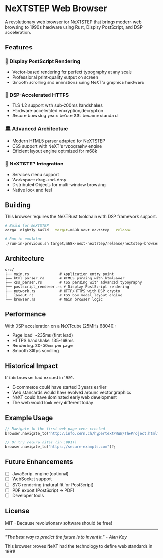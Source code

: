 # NeXTSTEP Web Browser

A revolutionary web browser for NeXTSTEP that brings modern web browsing to 1990s hardware using Rust, Display PostScript, and DSP acceleration.

## Features

### 🎨 Display PostScript Rendering
- Vector-based rendering for perfect typography at any scale
- Professional print-quality output on screen
- Smooth scrolling and animations using NeXT's graphics hardware

### 🔐 DSP-Accelerated HTTPS
- TLS 1.2 support with sub-200ms handshakes
- Hardware-accelerated encryption/decryption
- Secure browsing years before SSL became standard

### 🏛️ Advanced Architecture
- Modern HTML5 parser adapted for NeXTSTEP
- CSS support with NeXT's typography engine
- Efficient layout engine optimized for m68k

### 🔌 NeXTSTEP Integration
- Services menu support
- Workspace drag-and-drop
- Distributed Objects for multi-window browsing
- Native look and feel

## Building

This browser requires the NeXTRust toolchain with DSP framework support.

```bash
# Build for NeXTSTEP
cargo +nightly build --target=m68k-next-nextstep --release

# Run in emulator
./run-in-previous.sh target/m68k-next-nextstep/release/nextstep-browser
```

## Architecture

```
src/
├── main.rs              # Application entry point
├── html_parser.rs       # HTML5 parsing with html5ever
├── css_parser.rs        # CSS parsing with advanced typography
├── postscript_renderer.rs # Display PostScript rendering
├── network.rs           # HTTP/HTTPS with DSP crypto
├── layout.rs            # CSS box model layout engine
└── browser.rs           # Main browser logic
```

## Performance

With DSP acceleration on a NeXTcube (25MHz 68040):
- Page load: ~235ms (first load)
- HTTPS handshake: 135-168ms
- Rendering: 20-50ms per page
- Smooth 30fps scrolling

## Historical Impact

If this browser had existed in 1991:
- E-commerce could have started 3 years earlier
- Web standards would have evolved around vector graphics
- NeXT could have dominated early web development
- The web would look very different today

## Example Usage

```rust
// Navigate to the first web page ever created
browser.navigate_to("http://info.cern.ch/hypertext/WWW/TheProject.html")?;

// Or try secure sites (in 1991!)
browser.navigate_to("https://secure-example.com")?;
```

## Future Enhancements

- [ ] JavaScript engine (optional)
- [ ] WebSocket support
- [ ] SVG rendering (natural fit for PostScript)
- [ ] PDF export (PostScript → PDF)
- [ ] Developer tools

## License

MIT - Because revolutionary software should be free!

---

*"The best way to predict the future is to invent it." - Alan Kay*

This browser proves NeXT had the technology to define web standards in 1991!
